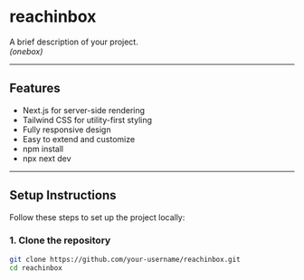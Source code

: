﻿# reachinbox


A brief description of your project.  
*(onebox)*

---

##  Features

- Next.js for server-side rendering
- Tailwind CSS for utility-first styling
- Fully responsive design
- Easy to extend and customize
- npm install
- npx next dev

---

##  Setup Instructions

Follow these steps to set up the project locally:

### 1. Clone the repository

```bash
git clone https://github.com/your-username/reachinbox.git
cd reachinbox
